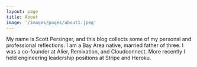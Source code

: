 ```yaml
---
layout: page
title: About
image: '/images/pages/about1.jpeg'
---
```


My name is Scott Persinger, and this blog collects some of my personal and professional reflections. I am a Bay Area native, married father of three. I was a co-founder at Alier, Remixation, and Cloudconnect. More recently I held engineering leadership positions at Stripe and Heroku.